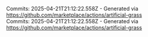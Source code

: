 Commits: 2025-04-21T21:12:22.558Z - Generated via https://github.com/marketplace/actions/artificial-grass
<br>
Commits: 2025-04-21T21:12:22.558Z - Generated via https://github.com/marketplace/actions/artificial-grass
<br>
